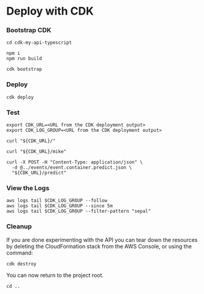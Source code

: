 # Deploy with CDK

### Bootstrap CDK

```shell
cd cdk-my-api-typescript

npm i
npm run build

cdk bootstrap
```

### Deploy

```shell
cdk deploy
```

### Test

```shell
export CDK_URL=<URL from the CDK deployment output>
export CDK_LOG_GROUP=<URL from the CDK deployment output>

curl "${CDK_URL}/"

curl "${CDK_URL}/mike"

curl -X POST -H "Content-Type: application/json" \
  -d @../events/event.container.predict.json \
  "${CDK_URL}/predict"
```

### View the Logs

```shell
aws logs tail $CDK_LOG_GROUP --follow
aws logs tail $CDK_LOG_GROUP --since 5m
aws logs tail $CDK_LOG_GROUP --filter-pattern "sepal"
```

### Cleanup

If you are done experimenting with the API you can tear down the resources by deleting the CloudFormation stack from the AWS Console, or using the command:

```shell
cdk destroy
```

You can now return to the project root.

```shell
cd ..
```

